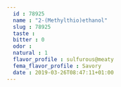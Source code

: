 ```yaml
---
  id : 78925
  name : "2-(Methylthio)ethanol"
  slug : 78925
  taste : 
  bitter : 0
  odor : 
  natural : 1
  flavor_profile : sulfurous@meaty
  fema_flavor_profile : Savory
  date : 2019-03-26T08:47:11+01:00
---
```



